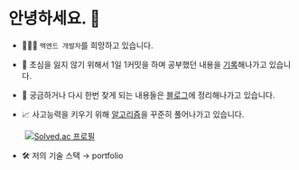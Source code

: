 # 안녕하세요. 👋

- 🧑🏻‍💻 `백엔드 개발자`를 희망하고 있습니다.

- 🌱 초심을 잃지 않기 위해서 1일 1커밋을 하며 공부했던 내용을 [기록](https://github.com/mangchhe/link)해나가고 있습니다.

- 📝 궁금하거나 다시 한번 찾게 되는 내용들은 [블로그](https://mangchhe.github.io/)에 정리해나가고 있습니다.

- 📈 사고능력을 키우기 위해 [알고리즘](https://github.com/mangchhe/algorithm)을 꾸준히 풀어나가고 있습니다.

<img width="5%"> [![Solved.ac 프로필](http://mazassumnida.wtf/api/v2/generate_badge?boj=mangchhe)](https://solved.ac/mangchhe)

- 🛠 저의 기술 스택 → portfolio
